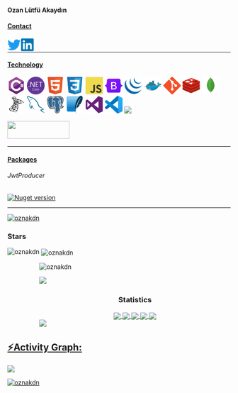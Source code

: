 <h4>Ozan Lütfü Akaydın</h4>

#### <u>Contact</u> ####

[<img align="left" src="https://github.com/devicons/devicon/blob/master/icons/twitter/twitter-original.svg" width="30"/>][Twitter]
[<img align="left" src="https://github.com/devicons/devicon/blob/master/icons/linkedin/linkedin-original.svg" width="30"/>][Linkedin]

<br>
<hr>

#### <u>Technology</u> ####
<p>
<img src="https://github.com/devicons/devicon/blob/master/icons/csharp/csharp-original.svg" width="40">
<img src="https://github.com/devicons/devicon/blob/master/icons/dotnetcore/dotnetcore-original.svg" width="40">
<img src="https://github.com/devicons/devicon/blob/master/icons/html5/html5-original.svg" width="40">
<img src="https://github.com/devicons/devicon/blob/master/icons/css3/css3-original.svg" width="40">
<img src="https://github.com/devicons/devicon/blob/master/icons/javascript/javascript-original.svg" width="40">
<img src="https://github.com/devicons/devicon/blob/master/icons/bootstrap/bootstrap-original.svg" width="40">
<img src="https://github.com/devicons/devicon/blob/master/icons/jquery/jquery-original.svg" width="40">
<img src="https://github.com/devicons/devicon/blob/master/icons/docker/docker-original.svg" width="40">
<img src="https://github.com/devicons/devicon/blob/master/icons/git/git-original.svg" width="40">
<img src="https://github.com/devicons/devicon/blob/master/icons/redis/redis-original.svg" width="40">
<img src="https://github.com/devicons/devicon/blob/master/icons/mongodb/mongodb-original.svg" width="40">
<img src="https://github.com/devicons/devicon/blob/master/icons/microsoftsqlserver/microsoftsqlserver-plain.svg" width="40">
<img src="https://github.com/devicons/devicon/blob/master/icons/mysql/mysql-original.svg" width="40">
<img src="https://github.com/devicons/devicon/blob/master/icons/postgresql/postgresql-original.svg" width="40">
<img src="https://github.com/devicons/devicon/blob/master/icons/sqlite/sqlite-original.svg" width="40">
<img src="https://github.com/devicons/devicon/blob/master/icons/visualstudio/visualstudio-plain.svg" width="40">
<img src="https://github.com/devicons/devicon/blob/master/icons/vscode/vscode-original.svg" width="40">
<img src="https://github.com/flathub/com.getpostman.Postman/blob/master/logo-mark.svg" width="40">
</p>
<p>
<img src="https://encrypted-tbn0.gstatic.com/images?q=tbn:ANd9GcRAxE4exLcE7ycwYjEJ4Pfvw-4zJZmfiIOHxQ0JNcp4luTCUZA3-RLRxYArYq5rYct0ArI&usqp=CAU" width="140" height="40">
</p>

<hr>

#### <u>Packages</u>
###### JwtProducer 
[![Nuget version](https://img.shields.io/nuget/v/JwtProducer.svg?logo=nuget)](https://www.nuget.org/packages/JwtProducer/)
<hr>


<p align="left"> <a href="https://github.com/ryo-ma/github-profile-trophy"><img src="https://github-profile-trophy.vercel.app/?username=oznakdn&theme=nord" alt="oznakdn" /></a> </p>

<h3 align="left">Stars</h3>
<img align="left" height="180em" src="https://github-readme-stats.vercel.app/api/top-langs/?username=oznakdn&layout=compact&theme=highcontrast" alt=oznakdn />

<p>&nbsp;<img align="center" height="180em" src="https://github-readme-stats.vercel.app/api?username=oznakdn&show_icons=true&locale=en&theme=highcontrast" alt="oznakdn" /></p>

<p><img align="center" height="180em" src="https://github-readme-streak-stats.herokuapp.com/?user=oznakdn&theme=highcontrast" alt="oznakdn" /></p>

<img src="https://user-images.githubusercontent.com/73097560/115834477-dbab4500-a447-11eb-908a-139a6edaec5c.gif"><h3 align="center">Statistics</h3>
<div align="center">
<a href="https://github.com/oznakdn">
<img align="center" src="http://github-profile-summary-cards.vercel.app/api/cards/stats?username=oznakdn&theme=algolia" height="180em" />
<img align="center" src="http://github-profile-summary-cards.vercel.app/api/cards/most-commit-language?username=oznakdn&theme=algolia" height="180em" />
<img align="center" src="http://github-profile-summary-cards.vercel.app/api/cards/repos-per-language?username=oznakdn&theme=algolia" height="180em" />
<img align="center" src="http://github-profile-summary-cards.vercel.app/api/cards/productive-time?username=oznakdn&theme=algolia" height="180em" />
<img align="center" src="http://github-profile-summary-cards.vercel.app/api/cards/profile-details?username=oznakdn&theme=algolia" height="180em" />
</div>
<img src="https://user-images.githubusercontent.com/73097560/115834477-dbab4500-a447-11eb-908a-139a6edaec5c.gif"><h2 align="left">⚡Activity Graph:</h2>
<img align="center" src="https://github-readme-activity-graph.vercel.app/graph?username=oznakdn&theme=react"/>
<p align="left"> <img src="https://komarev.com/ghpvc/?username=oznakdn&label=Profile%20views&color=0e75b6&style=flat" alt="oznakdn" /> </p>



[Twitter]:https://twitter.com/OzanAkaydin29
[Linkedin]:https://www.linkedin.com/in/ozan-l%C3%BCtf%C3%BC-akaydin/
[Medium]:https://medium.com/@ozanakaydin
[Stackoverflow]:https://stackoverflow.com/users/15339231/ozanakdn
[HackerRank]:https://www.hackerrank.com/ozanakaydin
[CodeWars]:https://coderbyte.com/profile/oznakdn
[LeetCode]:https://leetcode.com/ozanakaydin/
[CodeWars]:https://www.codewars.com/users/oznakdn



